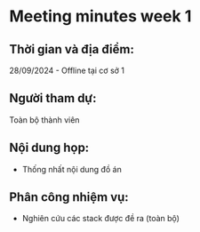 # Meeting minutes week 1
## Thời gian và địa điểm:
28/09/2024 - Offline tại cơ sở 1
## Người tham dự:
Toàn bộ thành viên
## Nội dung họp:
- Thống nhất nội dung đồ án
## Phân công nhiệm vụ:
- Nghiên cứu các stack được đề ra (toàn bộ)